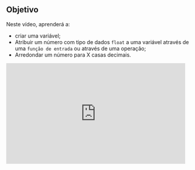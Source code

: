 ## Objetivo

Neste vídeo, aprenderá a:
* criar uma variável; 
* Atribuir um número com tipo de dados `float` a uma variável através de uma `função de entrada` ou através de uma operação; 
* Arredondar um número para X casas decimais. 

<div class ="dodona-centered-group">
<iframe width="480" height="270" src="https://www.youtube.com/embed/ITjP7wFO6LE" title="Python in de Klas - Afronden" frameborder="0" allow="accelerometer; autoplay; clipboard-write; encrypted-media; gyroscope; picture-in-picture; web-share" allowfullscreen></iframe>
</div>
